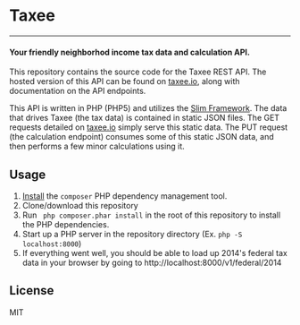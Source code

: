 # Taxee

----------

#### Your friendly neighborhod income tax data and calculation API.

This repository contains the source code for the Taxee REST API.  The hosted version of this API can be found on [taxee.io][1], along with documentation on the API endpoints.

This API is written in PHP (PHP5) and utilizes the [Slim Framework][2].  The data that drives Taxee (the tax data) is contained in static JSON files.  The GET requests detailed on [taxee.io][3] simply serve this static data.  The PUT request (the calculation endpoint) consumes some of this static JSON data, and then performs a few minor calculations using it.

## Usage

 1. [Install][4] the `composer` PHP dependency management tool.
 2. Clone/download this repository
 3. Run ``` php composer.phar install``` in the root of this repository to install the PHP dependencies.
 4. Start up a PHP server in the repository directory (Ex. ```php -S localhost:8000```)
 5. If everything went well, you should be able to load up 2014's federal tax data in your browser by going to http://localhost:8000/v1/federal/2014

## License

MIT

  [1]: http://taxee.io
  [2]: http://www.slimframework.com/
  [3]: http://taxee.io
  [4]: https://getcomposer.org/doc/00-intro